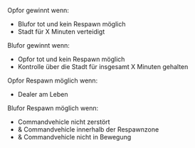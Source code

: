 Opfor gewinnt wenn:
* Blufor tot und kein Respawn möglich
* Stadt für X Minuten verteidigt

Blufor gewinnt wenn:
* Opfor tot und kein Respawn möglich
* Kontrolle über die Stadt für insgesamt X Minuten gehalten

Opfor Respawn möglich wenn:
* Dealer am Leben

Blufor Respawn möglich wenn:
* Commandvehicle nicht zerstört
* & Commandvehicle innerhalb der Respawnzone
* & Commandvehicle nicht in Bewegung
